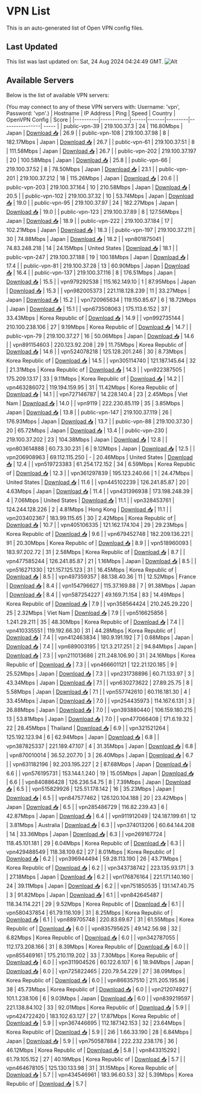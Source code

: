# VPN List

This is an auto-generated list of Open VPN config files.

## Last Updated

This list was last updated on: Sat, 24 Aug 2024 04:24:49 GMT.
![Alt](https://repobeats.axiom.co/api/embed/186b98318ef1479477931607c1ad7d823f12451f.svg "Repobeats analytics image")

## Available Servers

Below is the list of available VPN servers:

(You may connect to any of these VPN servers with: Username: 'vpn', Password: 'vpn'.)
| Hostname | IP Address | Ping | Speed | Country | OpenVPN Config | Score |
|----------|------------|------|-------|---------|----------------| ----- |
| public-vpn-39 | 219.100.37.3 | 24 | 116.80Mbps | Japan | [Download 📥](./configs/server_0_JP.ovpn) | 26.9 |
| public-vpn-108 | 219.100.37.98 | 8 | 182.17Mbps | Japan | [Download 📥](./configs/server_1_JP.ovpn) | 26.7 |
| public-vpn-61 | 219.100.37.51 | 8 | 111.58Mbps | Japan | [Download 📥](./configs/server_2_JP.ovpn) | 26.7 |
| public-vpn-202 | 219.100.37.197 | 20 | 100.58Mbps | Japan | [Download 📥](./configs/server_3_JP.ovpn) | 25.8 |
| public-vpn-66 | 219.100.37.52 | 8 | 78.50Mbps | Japan | [Download 📥](./configs/server_4_JP.ovpn) | 23.1 |
| public-vpn-201 | 219.100.37.212 | 18 | 115.26Mbps | Japan | [Download 📥](./configs/server_5_JP.ovpn) | 20.6 |
| public-vpn-203 | 219.100.37.164 | 10 | 210.58Mbps | Japan | [Download 📥](./configs/server_6_JP.ovpn) | 20.5 |
| public-vpn-102 | 219.100.37.32 | 10 | 53.74Mbps | Japan | [Download 📥](./configs/server_7_JP.ovpn) | 19.0 |
| public-vpn-95 | 219.100.37.97 | 24 | 182.27Mbps | Japan | [Download 📥](./configs/server_8_JP.ovpn) | 19.0 |
| public-vpn-123 | 219.100.37.89 | 8 | 127.56Mbps | Japan | [Download 📥](./configs/server_9_JP.ovpn) | 18.9 |
| public-vpn-222 | 219.100.37.184 | 17 | 102.21Mbps | Japan | [Download 📥](./configs/server_10_JP.ovpn) | 18.3 |
| public-vpn-197 | 219.100.37.211 | 30 | 74.88Mbps | Japan | [Download 📥](./configs/server_11_JP.ovpn) | 18.2 |
| vpn801875041 | 74.83.248.218 | 14 | 24.15Mbps | United States | [Download 📥](./configs/server_12_US.ovpn) | 18.1 |
| public-vpn-247 | 219.100.37.188 | 19 | 100.18Mbps | Japan | [Download 📥](./configs/server_13_JP.ovpn) | 17.4 |
| public-vpn-81 | 219.100.37.28 | 13 | 60.90Mbps | Japan | [Download 📥](./configs/server_14_JP.ovpn) | 16.4 |
| public-vpn-137 | 219.100.37.116 | 8 | 176.51Mbps | Japan | [Download 📥](./configs/server_15_JP.ovpn) | 15.5 |
| vpn979292538 | 115.162.149.10 | 1 | 87.95Mbps | Japan | [Download 📥](./configs/server_16_JP.ovpn) | 15.3 |
| vpn982005373 | 221.118.128.239 | 11 | 33.27Mbps | Japan | [Download 📥](./configs/server_17_JP.ovpn) | 15.2 |
| vpn720965634 | 119.150.85.67 | 6 | 18.72Mbps | Japan | [Download 📥](./configs/server_18_JP.ovpn) | 15.1 |
| vpn673508063 | 175.113.6.152 | 37 | 33.43Mbps | Korea Republic of | [Download 📥](./configs/server_19_KR.ovpn) | 14.9 |
| vpn992735144 | 210.100.238.106 | 27 | 9.19Mbps | Korea Republic of | [Download 📥](./configs/server_20_KR.ovpn) | 14.7 |
| public-vpn-79 | 219.100.37.27 | 16 | 50.06Mbps | Japan | [Download 📥](./configs/server_21_JP.ovpn) | 14.6 |
| vpn891154603 | 220.123.92.208 | 29 | 11.75Mbps | Korea Republic of | [Download 📥](./configs/server_22_KR.ovpn) | 14.6 |
| vpn524078218 | 125.128.201.246 | 30 | 8.73Mbps | Korea Republic of | [Download 📥](./configs/server_23_KR.ovpn) | 14.5 |
| vpn305114740 | 121.187.145.64 | 32 | 21.31Mbps | Korea Republic of | [Download 📥](./configs/server_24_KR.ovpn) | 14.3 |
| vpn922387505 | 175.209.13.17 | 33 | 9.11Mbps | Korea Republic of | [Download 📥](./configs/server_25_KR.ovpn) | 14.2 |
| vpn463286072 | 119.194.159.95 | 31 | 11.42Mbps | Korea Republic of | [Download 📥](./configs/server_26_KR.ovpn) | 14.1 |
| vpn727146787 | 14.228.140.4 | 23 | 2.45Mbps | Viet Nam | [Download 📥](./configs/server_27_VN.ovpn) | 14.0 |
| vpn9119 | 222.230.85.119 | 35 | 3.85Mbps | Japan | [Download 📥](./configs/server_28_JP.ovpn) | 13.8 |
| public-vpn-147 | 219.100.37.119 | 26 | 176.93Mbps | Japan | [Download 📥](./configs/server_29_JP.ovpn) | 13.7 |
| public-vpn-88 | 219.100.37.30 | 20 | 65.72Mbps | Japan | [Download 📥](./configs/server_30_JP.ovpn) | 13.4 |
| public-vpn-230 | 219.100.37.202 | 23 | 104.38Mbps | Japan | [Download 📥](./configs/server_31_JP.ovpn) | 12.8 |
| vpn803614888 | 60.73.30.231 | 6 | 9.12Mbps | Japan | [Download 📥](./configs/server_32_JP.ovpn) | 12.5 |
| vpn206908963 | 69.112.115.250 | - | 20.46Mbps | United States | [Download 📥](./configs/server_33_US.ovpn) | 12.4 |
| vpn519723383 | 61.254.172.152 | 34 | 6.59Mbps | Korea Republic of | [Download 📥](./configs/server_34_KR.ovpn) | 12.3 |
| vpn361297839 | 195.123.240.66 | 1 | 24.47Mbps | United States | [Download 📥](./configs/server_35_US.ovpn) | 11.6 |
| vpn445102239 | 126.241.85.87 | 20 | 4.63Mbps | Japan | [Download 📥](./configs/server_36_JP.ovpn) | 11.4 |
| vpn431396938 | 173.198.248.39 | 4 | 7.06Mbps | United States | [Download 📥](./configs/server_37_US.ovpn) | 11.1 |
| vpn328453761 | 124.244.128.226 | 2 | 4.81Mbps | Hong Kong | [Download 📥](./configs/server_38_HK.ovpn) | 11.1 |
| vpn203402367 | 183.99.115.65 | 30 | 2.42Mbps | Korea Republic of | [Download 📥](./configs/server_39_KR.ovpn) | 10.7 |
| vpn405106335 | 121.162.174.104 | 29 | 29.23Mbps | Korea Republic of | [Download 📥](./configs/server_40_KR.ovpn) | 9.6 |
| vpn679452748 | 182.209.136.221 | 91 | 20.30Mbps | Korea Republic of | [Download 📥](./configs/server_41_KR.ovpn) | 8.9 |
| vpn518960093 | 183.97.202.72 | 31 | 2.58Mbps | Korea Republic of | [Download 📥](./configs/server_42_KR.ovpn) | 8.7 |
| vpn477585244 | 126.241.85.87 | 21 | 1.16Mbps | Japan | [Download 📥](./configs/server_43_JP.ovpn) | 8.5 |
| vpn516271330 | 121.157.125.123 | 31 | 16.45Mbps | Korea Republic of | [Download 📥](./configs/server_44_KR.ovpn) | 8.5 |
| vpn497359357 | 88.138.40.36 | 11 | 12.52Mbps | France | [Download 📥](./configs/server_45_FR.ovpn) | 8.4 |
| vpn154796627 | 115.37.169.88 | 7 | 91.38Mbps | Japan | [Download 📥](./configs/server_46_JP.ovpn) | 8.4 |
| vpn587254227 | 49.169.71.154 | 83 | 14.49Mbps | Korea Republic of | [Download 📥](./configs/server_47_KR.ovpn) | 7.9 |
| vpn358564424 | 210.245.29.220 | 25 | 2.32Mbps | Viet Nam | [Download 📥](./configs/server_48_VN.ovpn) | 7.9 |
| vpn516625856 | 1.241.29.211 | 35 | 48.30Mbps | Korea Republic of | [Download 📥](./configs/server_49_KR.ovpn) | 7.4 |
| vpn410335551 | 119.192.66.30 | 31 | 44.28Mbps | Korea Republic of | [Download 📥](./configs/server_50_KR.ovpn) | 7.4 |
| vpn412463834 | 180.9.191.192 | 7 | 0.68Mbps | Japan | [Download 📥](./configs/server_51_JP.ovpn) | 7.4 |
| vpn689003195 | 121.3.217.251 | 2 | 94.84Mbps | Japan | [Download 📥](./configs/server_52_JP.ovpn) | 7.3 |
| vpn211013686 | 211.248.106.90 | 31 | 24.16Mbps | Korea Republic of | [Download 📥](./configs/server_53_KR.ovpn) | 7.3 |
| vpn466601121 | 122.21.120.185 | 9 | 25.52Mbps | Japan | [Download 📥](./configs/server_54_JP.ovpn) | 7.3 |
| vpn231738896 | 60.71.133.97 | 3 | 43.34Mbps | Japan | [Download 📥](./configs/server_55_JP.ovpn) | 7.1 |
| vpn630273622 | 27.89.25.75 | 8 | 5.58Mbps | Japan | [Download 📥](./configs/server_56_JP.ovpn) | 7.1 |
| vpn557742610 | 60.116.181.30 | 4 | 33.45Mbps | Japan | [Download 📥](./configs/server_57_JP.ovpn) | 7.0 |
| vpn254435973 | 114.167.6.131 | 3 | 26.88Mbps | Japan | [Download 📥](./configs/server_58_JP.ovpn) | 7.0 |
| vpn393880440 | 106.159.180.215 | 13 | 53.81Mbps | Japan | [Download 📥](./configs/server_59_JP.ovpn) | 7.0 |
| vpn477066408 | 171.6.19.32 | 22 | 28.45Mbps | Thailand | [Download 📥](./configs/server_60_TH.ovpn) | 6.9 |
| vpn321521264 | 125.192.123.94 | 6 | 62.94Mbps | Japan | [Download 📥](./configs/server_61_JP.ovpn) | 6.8 |
| vpn387825337 | 221.189.47.107 | 4 | 31.35Mbps | Japan | [Download 📥](./configs/server_62_JP.ovpn) | 6.8 |
| vpn870010014 | 36.52.207.70 | 3 | 26.40Mbps | Japan | [Download 📥](./configs/server_63_JP.ovpn) | 6.7 |
| vpn631182196 | 92.203.195.227 | 2 | 87.68Mbps | Japan | [Download 📥](./configs/server_64_JP.ovpn) | 6.6 |
| vpn576195731 | 153.144.1.240 | 19 | 15.05Mbps | Japan | [Download 📥](./configs/server_65_JP.ovpn) | 6.6 |
| vpn840886428 | 126.236.54.75 | 8 | 7.39Mbps | Japan | [Download 📥](./configs/server_66_JP.ovpn) | 6.5 |
| vpn515829926 | 125.51.178.142 | 16 | 35.23Mbps | Japan | [Download 📥](./configs/server_67_JP.ovpn) | 6.5 |
| vpn847577462 | 126.120.104.188 | 20 | 23.42Mbps | Japan | [Download 📥](./configs/server_68_JP.ovpn) | 6.5 |
| vpn285486729 | 116.82.239.43 | 6 | 42.87Mbps | Japan | [Download 📥](./configs/server_69_JP.ovpn) | 6.4 |
| vpn911912049 | 124.187.199.61 | 12 | 3.81Mbps | Australia | [Download 📥](./configs/server_70_AU.ovpn) | 6.3 |
| vpn374013206 | 60.64.144.208 | 14 | 33.36Mbps | Japan | [Download 📥](./configs/server_71_JP.ovpn) | 6.3 |
| vpn269167724 | 118.45.101.181 | 29 | 6.04Mbps | Korea Republic of | [Download 📥](./configs/server_72_KR.ovpn) | 6.3 |
| vpn429488549 | 118.38.109.62 | 27 | 8.01Mbps | Korea Republic of | [Download 📥](./configs/server_73_KR.ovpn) | 6.2 |
| vpn396944494 | 59.28.113.190 | 26 | 43.71Mbps | Korea Republic of | [Download 📥](./configs/server_74_KR.ovpn) | 6.2 |
| vpn343738742 | 223.135.93.171 | 3 | 27.18Mbps | Japan | [Download 📥](./configs/server_75_JP.ovpn) | 6.2 |
| vpn176876164 | 221.171.140.160 | 24 | 39.11Mbps | Japan | [Download 📥](./configs/server_76_JP.ovpn) | 6.2 |
| vpn751850535 | 131.147.40.75 | 3 | 91.82Mbps | Japan | [Download 📥](./configs/server_77_JP.ovpn) | 6.1 |
| vpn842645487 | 118.34.114.221 | 29 | 9.52Mbps | Korea Republic of | [Download 📥](./configs/server_78_KR.ovpn) | 6.1 |
| vpn580437854 | 61.79.116.109 | 31 | 8.25Mbps | Korea Republic of | [Download 📥](./configs/server_79_KR.ovpn) | 6.1 |
| vpn889705748 | 220.83.69.67 | 31 | 61.55Mbps | Korea Republic of | [Download 📥](./configs/server_80_KR.ovpn) | 6.0 |
| vpn835795625 | 49.142.56.98 | 32 | 6.82Mbps | Korea Republic of | [Download 📥](./configs/server_81_KR.ovpn) | 6.0 |
| vpn342787055 | 112.173.208.166 | 31 | 8.39Mbps | Korea Republic of | [Download 📥](./configs/server_82_KR.ovpn) | 6.0 |
| vpn855469161 | 175.210.119.202 | 33 | 7.30Mbps | Korea Republic of | [Download 📥](./configs/server_83_KR.ovpn) | 6.0 |
| vpn311904526 | 60.122.6.107 | 6 | 18.94Mbps | Japan | [Download 📥](./configs/server_84_JP.ovpn) | 6.0 |
| vpn725822465 | 220.79.54.229 | 27 | 38.09Mbps | Korea Republic of | [Download 📥](./configs/server_85_KR.ovpn) | 6.0 |
| vpn866357510 | 211.205.195.86 | 38 | 45.73Mbps | Korea Republic of | [Download 📥](./configs/server_86_KR.ovpn) | 6.0 |
| vpn212074927 | 101.1.238.106 | 6 | 9.03Mbps | Japan | [Download 📥](./configs/server_87_JP.ovpn) | 6.0 |
| vpn839219597 | 221.138.84.102 | 33 | 92.01Mbps | Korea Republic of | [Download 📥](./configs/server_88_KR.ovpn) | 5.9 |
| vpn424722420 | 183.102.63.127 | 27 | 17.87Mbps | Korea Republic of | [Download 📥](./configs/server_89_KR.ovpn) | 5.9 |
| vpn367446695 | 112.187.142.153 | 32 | 23.64Mbps | Korea Republic of | [Download 📥](./configs/server_90_KR.ovpn) | 5.9 |
| 2i6 | 1.66.33.190 | 28 | 6.84Mbps | Japan | [Download 📥](./configs/server_91_JP.ovpn) | 5.9 |
| vpn750587884 | 222.232.238.176 | 36 | 46.12Mbps | Korea Republic of | [Download 📥](./configs/server_92_KR.ovpn) | 5.8 |
| vpn843315292 | 61.79.105.152 | 27 | 40.19Mbps | Korea Republic of | [Download 📥](./configs/server_93_KR.ovpn) | 5.7 |
| vpn464678105 | 125.130.133.98 | 31 | 31.15Mbps | Korea Republic of | [Download 📥](./configs/server_94_KR.ovpn) | 5.7 |
| vpn434546961 | 183.96.60.53 | 32 | 5.39Mbps | Korea Republic of | [Download 📥](./configs/server_95_KR.ovpn) | 5.7 |

